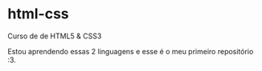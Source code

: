 # html-css
Curso de de HTML5 & CSS3

Estou aprendendo essas 2 linguagens e esse é o meu primeiro repositório :3.